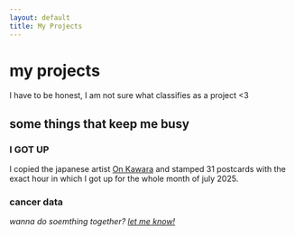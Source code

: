 ```yaml
---
layout: default
title: My Projects
---
```


# my projects

I have to be honest, I am not sure what classifies as a project <3 

## some things that keep me busy

### I GOT UP
I copied the japanese artist [On Kawara](https://onkawara.co.uk/styled-96/) and stamped 31 postcards with the exact hour in which I got up for the whole month of july 2025.

### cancer data

*wanna do soemthing together? [let me know!](/about/)*
